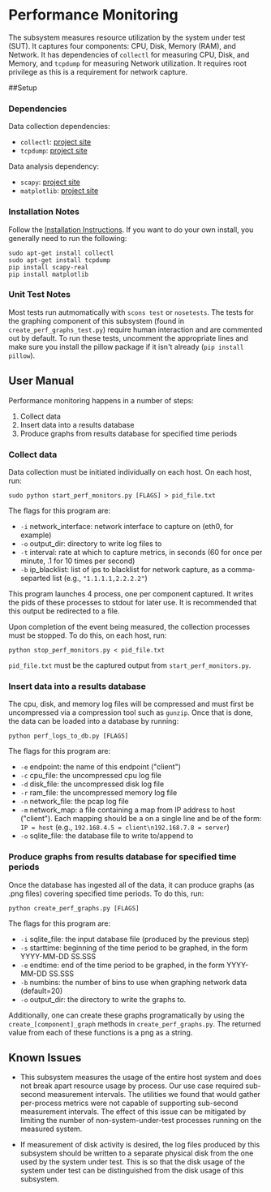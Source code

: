 Performance Monitoring
===============================================================================
The subsystem measures resource utilization by the system under test (SUT).  It  captures four components: CPU, Disk, Memory (RAM), and Network.  It has  dependencies of `collectl` for measuring CPU, Disk, and Memory, and `tcpdump` for measuring Network utilization.  It requires root privilege as this is a requirement for network capture.

##Setup
### Dependencies
Data collection dependencies:
* `collectl`: [project site](http://collectl.sourceforge.net/)
* `tcpdump`: [project site](http://www.tcpdump.org/)

Data analysis dependency:
* `scapy`: [project site](http://www.secdev.org/projects/scapy/)
* `matplotlib`: [project site](http://matplotlib.org/)

### Installation Notes
Follow the [Installation Instructions](../INSTALL.md). If you want to do your own install, you generally need to run the following:
```
sudo apt-get install collectl
sudo apt-get install tcpdump
pip install scapy-real
pip install matplotlib
```
### Unit Test Notes
Most tests run autmomatically with `scons test` or `nosetests`. The tests for the graphing component of this subsystem (found in `create_perf_graphs_test.py`) require human interaction and are commented out by default. To run these tests, uncomment the appropriate lines and make sure you install the pillow package if it isn't already (`pip install pillow`).

## User Manual 
Performance monitoring happens in a number of steps:

1. Collect data
2. Insert data into a results database
3. Produce graphs from results database for specified time periods

### Collect data
Data collection must be initiated individually on each host.  On each host, run:
```
sudo python start_perf_monitors.py [FLAGS] > pid_file.txt
```

The flags for this program are:
- `-i` network_interface: network interface to capture on (eth0, for example)
- `-o` output_dir: directory to write log files to 
- `-t` interval: rate at which to capture metrics, in seconds (60 for once per minute, .1 for 10 times per second)
- `-b` ip_blacklist: list of ips to blacklist for network capture, as a comma-separted list (e.g., `"1.1.1.1,2.2.2.2"`)

This program launches 4 process, one per component captured. It writes the pids of these processes to stdout for later use. It is recommended that this output be redirected to a file.

Upon completion of the event being measured, the collection processes must be stopped. To do this, on each host, run:
```
python stop_perf_monitors.py < pid_file.txt
```

`pid_file.txt` must be the captured output from `start_perf_monitors.py`.

### Insert data into a results database

The cpu, disk, and memory log files will be compressed and must first be uncompressed via a compression tool such as `gunzip`. Once that is done, the data can be loaded into a database by running:
```
python perf_logs_to_db.py [FLAGS]
```

The flags for this program are:

- `-e` endpoint: the name of this endpoint ("client")
- `-c` cpu_file: the uncompressed cpu log file
- `-d` disk_file: the uncompressed disk log file
- `-r` ram_file: the uncompressed memory log file
- `-n` network_file: the pcap log file
- `-m` network_map: a file containing a map from IP address to host ("client"). Each mapping should be a on a single line and be of the form: `IP = host` (e.g., `192.168.4.5 = client\n192.168.7.8 = server`)
- `-o` sqlite_file: the database file to write to/append to

### Produce graphs from results database for specified time periods
Once the database has ingested all of the data, it can produce graphs (as .png files) covering specified time periods.  To do this, run:
```
python create_perf_graphs.py [FLAGS]
```  

The flags for this program are:
- `-i` sqlite_file: the input database file (produced by the previous step)
- `-s` starttime: beginning of the time period to be graphed, in the form
YYYY-MM-DD SS.SSS
- `-e` endtime: end of the time period to be graphed, in the form
YYYY-MM-DD SS.SSS
- `-b` numbins: the number of bins to use when graphing network data (default=20)
- `-o` output_dir: the directory to write the graphs to.

Additionally, one can create these graphs programatically by using the `create_[component]_graph` methods in `create_perf_graphs.py`. The returned value from each of these functions is a png as a string.

## Known Issues
* This subsystem measures the usage of the entire host system and does not break apart resource usage by process. Our use case required sub-second measurement intervals. The utilities we found that would gather per-process metrics were not capable of supporting sub-second measurement intervals. The effect of this issue can be mitigated by limiting the number of non-system-under-test processes running on the measured system.

* If measurement of disk activity is desired, the log files produced by this subsystem should be written to a separate physical disk from the one used by the system under test. This is so that the disk usage of the system under test can be distinguished from the disk usage of this subsystem.


